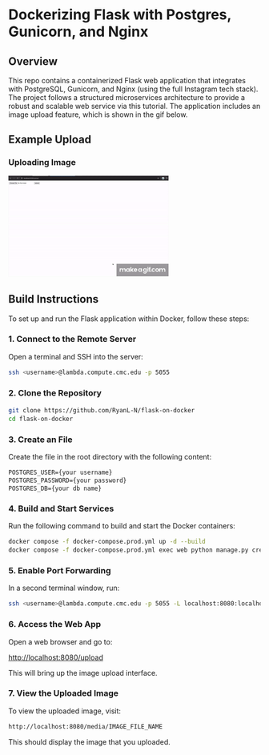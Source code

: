# Dockerizing Flask with Postgres, Gunicorn, and Nginx

## Overview
This repo contains a containerized Flask web application that integrates with PostgreSQL, Gunicorn, and Nginx (using the full Instagram tech stack). The project follows a structured microservices architecture to provide a robust and scalable web service via this tutorial. The application includes an image upload feature, which is shown in the gif below.

## Example Upload
### Uploading Image
![Uploading Image](docker_on_flask.gif)

## Build Instructions
To set up and run the Flask application within Docker, follow these steps:

### 1. Connect to the Remote Server
Open a terminal and SSH into the server:

```bash
ssh <username>@lambda.compute.cmc.edu -p 5055
```

### 2. Clone the Repository
```bash
git clone https://github.com/RyanL-N/flask-on-docker
cd flask-on-docker
```

### 3. Create an  File
Create the  file in the root directory with the following content:

```
POSTGRES_USER={your username}
POSTGRES_PASSWORD={your password}
POSTGRES_DB={your db name}
```

### 4. Build and Start Services
Run the following command to build and start the Docker containers:

```bash
docker compose -f docker-compose.prod.yml up -d --build
docker compose -f docker-compose.prod.yml exec web python manage.py create_db
```

### 5. Enable Port Forwarding
In a second terminal window, run:

```bash
ssh <username>@lambda.compute.cmc.edu -p 5055 -L localhost:8080:localhost:3744
```

### 6. Access the Web App
Open a web browser and go to:

[http://localhost:8080/upload](http://localhost:8080/upload)

This will bring up the image upload interface.

### 7. View the Uploaded Image
To view the uploaded image, visit:

```bash
http://localhost:8080/media/IMAGE_FILE_NAME
```

This should display the image that you uploaded.

